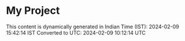 # My Project

This content is dynamically generated in Indian Time (IST): 2024-02-09 15:42:14 IST
Converted to UTC: 2024-02-09 10:12:14 UTC
